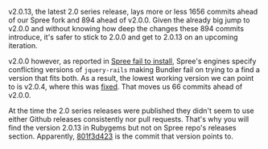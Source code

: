 v2.0.13, the latest 2.0 series release, lays more or less 1656 commits ahead of our Spree fork and 894 ahead of v2.0.0. Given the already big jump to v2.0.0 and without knowing how deep the changes these 894 commits introduce, it's safer to stick to 2.0.0 and get to 2.0.13 on an upcoming iteration.

v2.0.0 however, as reported in [Spree fail to install](https://github.com/spree/spree/issues/3203), Spree's engines specify conflicting versions of `jquery-rails` making Bundler fail on trying to a find a version that fits both. As a result, the lowest working version we can point to is v2.0.4, where this was [fixed](https://github.com/cloudbring/spree/pull/1). That moves us 66 commits ahead of v2.0.0.

At the time the 2.0 series releases were published they didn't seem to use either Github releases consistently nor pull requests. That's why you will find the version 2.0.13 in Rubygems but not on Spree repo's releases section. Apparently, [801f3d423](https://github.com/spree/spree/commit/801f3d423) is the commit that version points to.